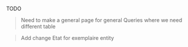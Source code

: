TODO
> Need to make a general page for general Queries where we need different table



> Add change Etat for exemplaire entity
> 
